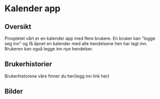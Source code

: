 # Kalender app

## Oversikt

Prosjektet vårt er en kalender app med flere brukere. En bruker kan "logge seg inn" og få åpnet en kalender med alle hendelsene hen har lagt inn. Brukeren kan også legge inn nye hendelser.

## Brukerhistorier

Brukerhistorene våre finner du her(legg inn link her)

## Bilder
